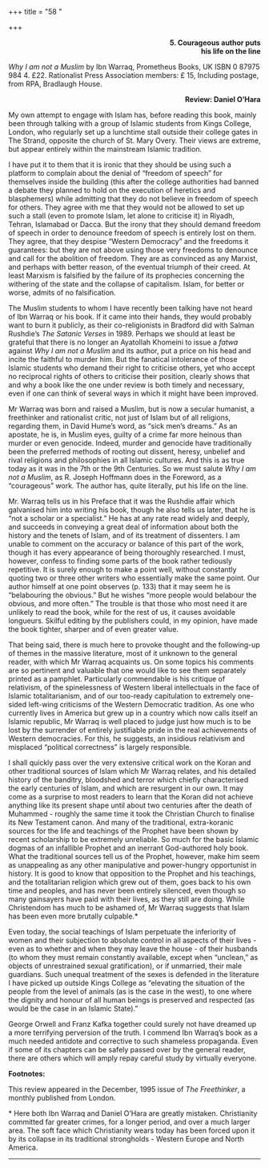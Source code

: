 +++
title = "58 "

+++
<div align="right">

**5. Courageous author puts**  
**his life on the line**

</div>

*Why I am not a Muslim* by Ibn Warraq, Prometheus Books, UK ISBN 0 87975
984 4. £22. Rationalist Press Association members: £ 15, Including
postage, from RPA, Bradlaugh House.

<div align="right">

**Review: Daniel O’Hara**

</div>

  

My own attempt to engage with Islam has, before reading this book,
mainly been through talking with a group of Islamic students from Kings
College, London, who regularly set up a lunchtime stall outside their
college gates in The Strand, opposite the church of St. Mary Overy.
Their views are extreme, but appear entirely within the mainstream
Islamic tradition.

I have put it to them that it is ironic that they should be using such a
platform to complain about the denial of “freedom of speech” for
themselves inside the building (this after the college authorities had
banned a debate they planned to hold on the execution of heretics and
blasphemers) while admitting that they do not believe in freedom of
speech for others. They agree with me that they would not be allowed to
set up such a stall (even to promote Islam, let alone to criticise it)
in Riyadh, Tehran, Islamabad or Dacca. But the irony that they should
demand freedom of speech in order to denounce freedom of speech is
entirely lost on them. They agree, that they despise “Western Democracy”
and the freedoms it guarantees: but they are not above using those very
freedoms to denounce and call for the abolition of freedom. They are as
convinced as any Marxist, and perhaps with better reason, of the
eventual triumph of their creed. At least Marxism is falsified by the
failure of its prophecies concerning the withering of the state and the
collapse of capitalism.  Islam, for better or worse, admits of no
falsification.

The Muslim students to whom I have recently been talking have not heard
of Ibn Warraq or his book. If it came into their hands, they would
probably want to burn it publicly, as their co-religionists in Bradford
did with Salman Rushdie’s *The Satanic Verses* in 1989. Perhaps we
should at least be grateful that there is no longer an Ayatollah
Khomeini to issue a *fatwa* against *Why I am not a Muslim* and its
author, put a price on his head and incite the faithful to murder him.
But the fanatical intolerance of those Islamic students who demand their
right to criticise others, yet who accept no reciprocal rights of others
to criticise their position, clearly shows that and why a book like the
one under review is both timely and necessary, even if one can think of
several ways in which it might have been improved.

Mr Warraq was born and raised a Muslim, but is now a secular humanist, a
freethinker and rationalist critic, not just of Islam but of all
religions, regarding them, in David Hume’s word, as “sick men’s dreams.”
As an apostate, he is, in Muslim eyes, guilty of a crime far more
heinous than murder or even genocide. Indeed, murder and genocide have
traditionally been the preferred methods of rooting out dissent, heresy,
unbelief and rival religions and philosophies in all Islamic cultures.
And this is as true today as it was in the 7th or the 9th Centuries. So
we must salute *Why I am not a Muslim*, as R. Joseph Hoffmann does in
the Foreword, as a “courageous” work. The author has, quite literally,
put his life on the line.

Mr. Warraq tells us in his Preface that it was the Rushdie affair which
galvanised him into writing his book, though he also tells us later,
that he is “not a scholar or a specialist.” He has at any rate read
widely and deeply, and succeeds in conveying a great deal of information
about both the history and the tenets of Islam, and of its treatment of
dissenters. I am unable to comment on the accuracy or balance of this
part of the work, though it has every appearance of being thoroughly
researched. I must, however, confess to finding some parts of the book
rather tediously repetitive. It is surely enough to make a point well,
without constantly quoting two or three other writers who essentially
make the same point. Our author himself at one point observes (p. 133)
that it may seem he is “belabouring the obvious.” But he wishes “more
people would belabour the obvious, and more often.” The trouble is that
those who most need it are unlikely to read the book, while for the rest
of us, it causes avoidable longueurs. Skilful editing by the publishers
could, in my opinion, have made the book tighter, sharper and of even
greater value.

That being said, there is much here to provoke thought and the
following-up of themes in the massive literature, most of it unknown to
the general reader, with which Mr Warraq acquaints us. On some topics
his comments are so pertinent and valuable that one would like to see
them separately printed as a pamphlet. Particularly commendable is his
critique of relativism, of the spinelessness of Western liberal
intellectuals in the face of Islamic totalitarianism, and of our
too-ready capitulation to extremely one-sided left-wing criticisms of
the Western Democratic tradition. As one who currently lives in America
but grew up in a country which now calls itself an Islamic republic, Mr
Warraq is well placed to judge just how much is to be lost by the
surrender of entirely justifiable pride in the real achievements of
Western democracies. For this, he suggests, an insidious relativism and
misplaced “political correctness” is largely responsible.

I shall quickly pass over the very extensive critical work on the Koran
and other traditional sources of Islam which Mr Warraq relates, and his
detailed history of the banditry, bloodshed and terror which chiefly
characterised the early centuries of Islam, and which are resurgent in
our own. It may come as a surprise to most readers to learn that the
Koran did not achieve anything like its present shape until about two
centuries after the death of Muhammed - roughly the same time it took
the Christian Church to finalise its New Testament canon. And many of
the traditional, extra-koranic sources for the life and teachings of the
Prophet have been shown by recent scholarship to be extremely
unreliable. So much for the basic Islamic dogmas of an infallible
Prophet and an inerrant God-authored holy book. What the traditional
sources tell us of the Prophet, however, make him seem as unappealing as
any other manipulative and power-hungry opportunist in history. It is
good to know that opposition to the Prophet and his teachings, and the
totalitarian religion which grew out of them, goes back to his own time
and peoples, and has never been entirely silenced, even though so many
gainsayers have paid with their lives, as they still are doing. While
Christendom has much to be ashamed of, Mr Warraq suggests that Islam has
been even more brutally culpable.\*

Even today, the social teachings of Islam perpetuate the inferiority of
women and their subjection to absolute control in all aspects of their
lives - even as to whether and when they may leave the house - of their
husbands (to whom they must remain constantly available, except when
“unclean,” as objects of unrestrained sexual gratification), or if
unmarried, their male guardians. Such unequal treatment of the sexes is
defended in the literature I have picked up outside Kings College as
“elevating the situation of the people from the level of animals (as is
the case in the west), to one where the dignity and honour of all human
beings is preserved and respected (as would be the case in an Islamic
State).”

George Orwell and Franz Kafka together could surely not have dreamed up
a more terrifying perversion of the truth. I commend Ibn Warraq’s book
as a much needed antidote and corrective to such shameless propaganda.
Even if some of its chapters can be safely passed over by the general
reader, there are others which will amply repay careful study by
virtually everyone.  
 

**Footnotes:**

This review appeared in the December, 1995 issue of *The Freethinker*, a
monthly published from London.

\* Here both Ibn Warraq and Daniel O’Hara are greatly mistaken.
Christianity committed far greater crimes, for a longer period, and over
a much larger area. The soft face which Christianity wears today has
been forced upon it by its collapse in its traditional strongholds -
Western Europe and North America.  
 

------------------------------------------------------------------------


